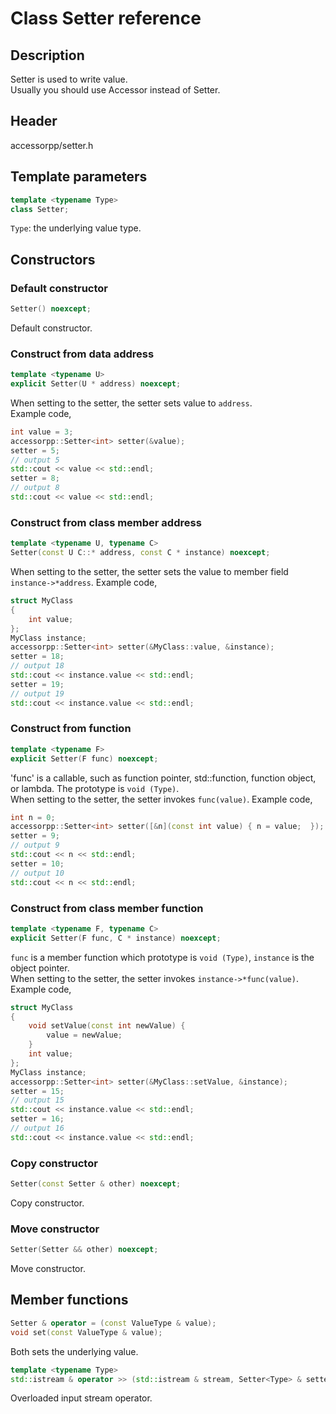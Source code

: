 # Class Setter reference

## Description

Setter is used to write value.  
Usually you should use Accessor instead of Setter.

## Header

accessorpp/setter.h

## Template parameters

```c++
template <typename Type>
class Setter;
```
`Type`:  the underlying value type.  

## Constructors

### Default constructor  
```c++
Setter() noexcept;
```

Default constructor. 

### Construct from data address  
```c++
template <typename U>
explicit Setter(U * address) noexcept;
```

When setting to the setter, the setter sets value to `address`.  
Example code,  
```c++
int value = 3;
accessorpp::Setter<int> setter(&value);
setter = 5;
// output 5
std::cout << value << std::endl;
setter = 8;
// output 8
std::cout << value << std::endl;
```

### Construct from class member address  
```c++
template <typename U, typename C>
Setter(const U C::* address, const C * instance) noexcept;
```

When setting to the setter, the setter sets the value to member field `instance->*address`.
Example code,  
```c++
struct MyClass
{
    int value;
};
MyClass instance;
accessorpp::Setter<int> setter(&MyClass::value, &instance);
setter = 18;
// output 18
std::cout << instance.value << std::endl;
setter = 19;
// output 19
std::cout << instance.value << std::endl;
```

### Construct from function  
```c++
template <typename F>
explicit Setter(F func) noexcept;
```

'func' is a callable, such as function pointer, std::function, function object, or lambda. The prototype is `void (Type)`.  
When setting to the setter, the setter invokes `func(value)`.
Example code,  
```c++
int n = 0;
accessorpp::Setter<int> setter([&n](const int value) { n = value;  });
setter = 9;
// output 9
std::cout << n << std::endl;
setter = 10;
// output 10
std::cout << n << std::endl;
```

### Construct from class member function  
```c++
template <typename F, typename C>
explicit Setter(F func, C * instance) noexcept;
```

`func` is a member function which prototype is `void (Type)`, `instance` is the object pointer.  
When setting to the setter, the setter invokes `instance->*func(value)`.
Example code,  
```c++
struct MyClass
{
    void setValue(const int newValue) {
        value = newValue;
    }
    int value;
};
MyClass instance;
accessorpp::Setter<int> setter(&MyClass::setValue, &instance);
setter = 15;
// output 15
std::cout << instance.value << std::endl;
setter = 16;
// output 16
std::cout << instance.value << std::endl;
```

### Copy constructor  
```c++
Setter(const Setter & other) noexcept;
```

Copy constructor.

### Move constructor  
```c++
Setter(Setter && other) noexcept;
```

Move constructor.

## Member functions

```c++
Setter & operator = (const ValueType & value);
void set(const ValueType & value);
```

Both sets the underlying value.

```c++
template <typename Type>
std::istream & operator >> (std::istream & stream, Setter<Type> & setter);
```

Overloaded input stream operator.
